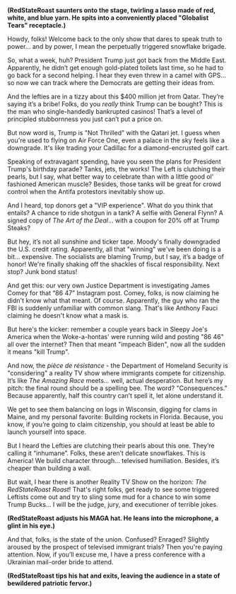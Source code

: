 **(RedStateRoast saunters onto the stage, twirling a lasso made of red, white, and blue yarn. He spits into a conveniently placed "Globalist Tears" receptacle.)**

Howdy, folks! Welcome back to the only show that dares to speak truth to power… and by power, I mean the perpetually triggered snowflake brigade.

So, what a week, huh? President Trump just got back from the Middle East. Apparently, he didn’t get enough gold-plated toilets last time, so he had to go back for a second helping. I hear they even threw in a camel with GPS… so now we can track where the Democrats are getting their ideas from.

And the lefties are in a tizzy about this $400 million jet from Qatar. They’re saying it’s a bribe! Folks, do you *really* think Trump can be bought? This is the man who single-handedly bankrupted casinos! That’s a level of principled stubbornness you just can’t put a price on.

But now word is, Trump is "Not Thrilled" with the Qatari jet. I guess when you're used to flying on Air Force One, even a palace in the sky feels like a downgrade. It's like trading your Cadillac for a diamond-encrusted golf cart.

Speaking of extravagant spending, have you seen the plans for President Trump's birthday parade? Tanks, jets, the works! The Left is clutching their pearls, but I say, what better way to celebrate than with a little good ol' fashioned American muscle? Besides, those tanks will be great for crowd control when the Antifa protestors inevitably show up.

And I heard, top donors get a "VIP experience". What do you think that entails? A chance to ride shotgun in a tank? A selfie with General Flynn? A signed copy of *The Art of the Deal*… with a coupon for 20% off at Trump Steaks?

But hey, it’s not all sunshine and ticker tape. Moody's finally downgraded the U.S. credit rating. Apparently, all that "winning" we've been doing is a bit… expensive. The socialists are blaming Trump, but I say, it’s a badge of honor! We're finally shaking off the shackles of fiscal responsibility. Next stop? Junk bond status!

And get this: our very own Justice Department is investigating James Comey for that “86 47” Instagram post. Comey, folks, is now claiming he didn't know what that meant. Of course. Apparently, the guy who ran the FBI is suddenly unfamiliar with common slang. That's like Anthony Fauci claiming he doesn't know what a mask is.

But here's the kicker: remember a couple years back in Sleepy Joe's America when the Woke-a-hontas' were running wild and posting "86 46" all over the internet? Then that meant "impeach Biden", now all the sudden it means "kill Trump".

And now, the *pièce de résistance* - the Department of Homeland Security is "considering" a reality TV show where immigrants compete for citizenship. It’s like *The Amazing Race* meets… well, actual desperation. But here’s my pitch: the final round should be a spelling bee. The word? "Consequences." Because apparently, half this country can’t spell it, let alone understand it.

We get to see them balancing on logs in Wisconsin, digging for clams in Maine, and my personal favorite: Building rockets in Florida. Because, you know, if you’re going to claim citizenship, you should at least be able to launch yourself into space.

But I heard the Lefties are clutching their pearls about this one. They’re calling it “inhumane”. Folks, these aren’t delicate snowflakes. This is America! We build character through… televised humiliation. Besides, it’s cheaper than building a wall.

But wait, I hear there is another Reality TV Show on the horizon: *The RedStateRoast Roast*! That's right folks, get ready to see some triggered Leftists come out and try to sling some mud for a chance to win some Trump Bucks... I will be the judge, jury, and executioner of terrible jokes.

**(RedStateRoast adjusts his MAGA hat. He leans into the microphone, a glint in his eye.)**

And that, folks, is the state of the union. Confused? Enraged? Slightly aroused by the prospect of televised immigrant trials? Then you're paying attention. Now, if you’ll excuse me, I have a press conference with a Ukrainian mail-order bride to attend.

**(RedStateRoast tips his hat and exits, leaving the audience in a state of bewildered patriotic fervor.)**